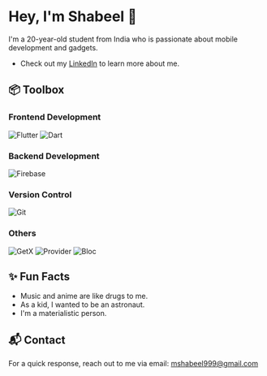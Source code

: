 
# Hey, I'm Shabeel 👋

I'm a 20-year-old student from India who is passionate about mobile development and gadgets.

- Check out my [LinkedIn](https://www.linkedin.com/in/m-shabeel-010985279/) to learn more about me.

## 📦 Toolbox

### Frontend Development
![Flutter](https://img.shields.io/badge/-Flutter-02569B?logo=flutter&logoColor=white)
![Dart](https://img.shields.io/badge/-Dart-0175C2?logo=dart&logoColor=white)

### Backend Development
![Firebase](https://img.shields.io/badge/-Firebase-FFCA28?logo=firebase&logoColor=black)

### Version Control
![Git](https://img.shields.io/badge/-Git-F05032?logo=git&logoColor=white)

### Others
![GetX](https://img.shields.io/badge/-GetX-68A063?logoColor=white)
![Provider](https://img.shields.io/badge/-Provider-65D1FF?logoColor=white)
![Bloc](https://img.shields.io/badge/-Bloc-1D9BF0?logoColor=white)

## ✨ Fun Facts

- Music and anime are like drugs to me.
- As a kid, I wanted to be an astronaut.
- I'm a materialistic person.

## 📬 Contact

For a quick response, reach out to me via email: mshabeel999@gmail.com

